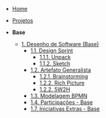<!-- docs/_sidebar.md -->

- [Home](/)
- [Projetos](/Projeto/Projeto.md)

- **Base**
  - [1. Desenho de Software (Base)](/Base/1.Base.md)
    - [1.1. Design Sprint](/Base/DesingSprint/1.1.DesignSprint.md)
      - [1.1.1. Unpack](/Base/DesignSprint/unpack.md)
      - [1.1.2. Sketch](/Base/DesignSprint/sketch.md)
    - [1.2. Artefato Generalista](/Base/ArtefatosGeneralistas/1.2.ArtefatoGeneralista.md)
      - [1.2.1. Brainstorming](/Base/ArtefatosGeneralistas/1.2.1.Brainstorming.md)
      - [1.2.2. Rich Picture](/Base/ArtefatosGeneralistas/1.2.2.RichPicture.md)
      - [1.2.2. 5W2H](/Base/ArtefatosGeneralistas/1.2.3.5W2H.md)
    - [1.3. Modelagem BPMN](/Base/BPMN/1.3.ModelagemBPMN.md)
    - [1.4. Participações - Base](/Base/Participacoes/1.4.ParticipacoesBase.md)
    <!-- 
    - [1.5. Atas](/Base/1.5.atas.md.md)
    - [1.6. HeatMap](/Base/1.6.heatmap.md)
    -->
    - [1.7. Iniciativas Extras - Base](/Base/1.7.iniciativasExtras.md)


